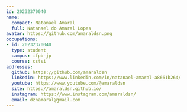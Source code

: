 ```yaml
---
id: 20232370040
name:
  compact: Natanael Amaral
  full: Natanael do Amaral Lopes
avatar: https://github.com/amaraldsn.png
occupations:
- id: 20232370040
  type: student
  campus: ifpb-jp
  course: cstsi
addresses:
  github: https://github.com/amaraldsn
  linkedin: https://www.linkedin.com/in/natanael-amaral-a8661b264/
  youtube: https://www.youtube.com/@amaraldsn
  site: https://amaraldsn.github.io/
  instagram: https://www.instagram.com/amaraldsn/
  email: dznamaral@gmail.com
---
```

